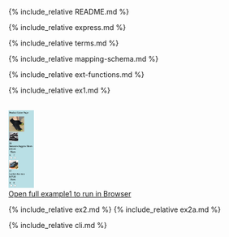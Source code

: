---
---

{% include_relative README.md %}

{% include_relative express.md %}

{% include_relative terms.md %}

{% include_relative mapping-schema.md %}

{% include_relative ext-functions.md %}

{% include_relative ex1.md %}

<br>
<a href="examples/product-list/product-lister-template.html" target="_blank">
   <img src="examples/product-list/Ex1_1.png" width="10%" height="10%" > 
   <br>Open full example1 to run in Browser<br>
</a>

{% include_relative ex2.md %}
{% include_relative ex2a.md %}

{% include_relative cli.md %}
<!--stackedit_data:
eyJoaXN0b3J5IjpbNjkzNTkzNjgzXX0=
-->